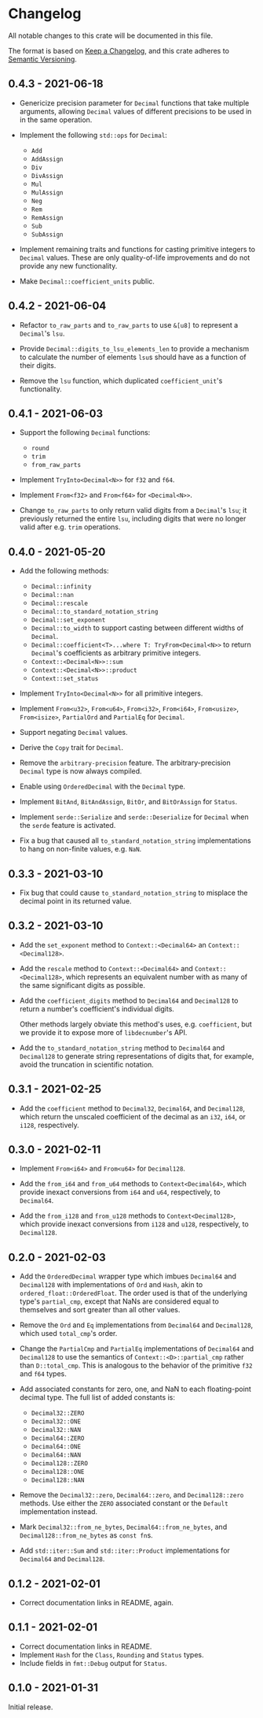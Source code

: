 # Changelog

All notable changes to this crate will be documented in this file.

The format is based on [Keep a Changelog], and this crate adheres to [Semantic
Versioning].

## 0.4.3 - 2021-06-18

* Genericize precision parameter for `Decimal` functions that take multiple
  arguments, allowing `Decimal` values of different precisions to be used in
  in the same operation.

* Implement the following `std::ops` for `Decimal`:
  - `Add`
  - `AddAssign`
  - `Div`
  - `DivAssign`
  - `Mul`
  - `MulAssign`
  - `Neg`
  - `Rem`
  - `RemAssign`
  - `Sub`
  - `SubAssign`

* Implement remaining traits and functions for casting primitive integers to
  `Decimal` values. These are only quality-of-life improvements and do not
  provide any new functionality.

* Make `Decimal::coefficient_units` public.

## 0.4.2 - 2021-06-04

* Refactor `to_raw_parts` and `to_raw_parts` to use `&[u8]` to represent a
  `Decimal`'s `lsu`.

* Provide `Decimal::digits_to_lsu_elements_len` to provide a mechanism to
  calculate the number of elements `lsu`s should have as a function of their
  digits.

* Remove the `lsu` function, which duplicated `coefficient_unit`'s
  functionality.

## 0.4.1 - 2021-06-03

* Support the following `Decimal` functions:
  - `round`
  - `trim`
  - `from_raw_parts`

* Implement `TryInto<Decimal<N>>` for `f32` and `f64`.

* Implement `From<f32>` and `From<f64>` for `<Decimal<N>>`.

* Change `to_raw_parts` to only return valid digits from a `Decimal`'s `lsu`; it
  previously returned the entire `lsu`, including digits that were no longer
  valid after e.g. `trim` operations.

## 0.4.0 - 2021-05-20

* Add the following methods:

  - `Decimal::infinity`
  - `Decimal::nan`
  - `Decimal::rescale`
  - `Decimal::to_standard_notation_string`
  - `Decimal::set_exponent`
  - `Decimal::to_width` to support casting between different widths of `Decimal`.
  - `Decimal::coefficient<T>...where T: TryFrom<Decimal<N>>` to return
    `Decimal`'s coefficients as arbitrary primitive integers.
  - `Context::<Decimal<N>>::sum`
  - `Context::<Decimal<N>>::product`
  - `Context::set_status`

* Implement `TryInto<Decimal<N>>` for all primitive integers.

* Implement `From<u32>`, `From<u64>`, `From<i32>`, `From<i64>`, `From<usize>`,
  `From<isize>`, `PartialOrd` and `PartialEq` for `Decimal`.

* Support negating `Decimal` values.

* Derive the `Copy` trait for `Decimal`.

* Remove the `arbitrary-precision` feature. The arbitrary-precision `Decimal`
  type is now always compiled.

* Enable using `OrderedDecimal` with the `Decimal` type.

* Implement `BitAnd`, `BitAndAssign`, `BitOr`, and `BitOrAssign` for `Status`.

* Implement `serde::Serialize` and `serde::Deserialize` for `Decimal` when the
  `serde` feature is activated.

* Fix a bug that caused all `to_standard_notation_string` implementations to
  hang on non-finite values, e.g. `NaN`.

## 0.3.3 - 2021-03-10

* Fix bug that could cause `to_standard_notation_string` to misplace the decimal
  point in its returned value.

## 0.3.2 - 2021-03-10

* Add the `set_exponent` method to `Context::<Decimal64>` an
  `Context::<Decimal128>`.

* Add the `rescale` method to `Context::<Decimal64>` and
  `Context::<Decimal128>`, which represents an equivalent number with as many of
  the same significant digits as possible.

* Add the `coefficient_digits` method to `Decimal64` and `Decimal128` to return
  a number's coefficient's individual digits.

  Other methods largely obviate this method's uses, e.g. `coefficient`, but we
  provide it to expose more of `libdecnumber`'s API.

* Add the `to_standard_notation_string` method to `Decimal64` and `Decimal128`
  to generate string representations of digits that, for example, avoid the
  truncation in scientific notation.

## 0.3.1 - 2021-02-25

* Add the `coefficient` method to `Decimal32`, `Decimal64`, and `Decimal128`,
  which return the unscaled coefficient of the decimal as an `i32`, `i64`, or
  `i128`, respectively.

## 0.3.0 - 2021-02-11

* Implement `From<i64>` and `From<u64>` for `Decimal128`.

* Add the `from_i64` and `from_u64` methods to `Context<Decimal64>`, which
  provide inexact conversions from `i64` and `u64`, respectively, to
  `Decimal64`.

* Add the `from_i128` and `from_u128` methods to `Context<Decimal128>`, which
  provide inexact conversions from `i128` and `u128`, respectively, to
  `Decimal128`.

## 0.2.0 - 2021-02-03

* Add the `OrderedDecimal` wrapper type which imbues `Decimal64` and
  `Decimal128` with implementations of `Ord` and `Hash`, akin to
  `ordered_float::OrderedFloat`. The order used is that of the underlying type's
  `partial_cmp`, except that NaNs are considered equal to themselves and sort
  greater than all other values.

* Remove the `Ord` and `Eq` implementations from `Decimal64` and `Decimal128`,
  which used `total_cmp`'s order.

* Change the `PartialCmp` and `PartialEq` implementations of `Decimal64` and
  `Decimal128` to use the semantics of `Context::<D>::partial_cmp` rather than
  `D::total_cmp`. This is analogous to the behavior of the primitive `f32` and
  `f64` types.

* Add associated constants for zero, one, and NaN to each floating-point decimal
  type. The full list of added constants is:

  * `Decimal32::ZERO`
  * `Decimal32::ONE`
  * `Decimal32::NAN`
  * `Decimal64::ZERO`
  * `Decimal64::ONE`
  * `Decimal64::NAN`
  * `Decimal128::ZERO`
  * `Decimal128::ONE`
  * `Decimal128::NAN`

* Remove the `Decimal32::zero`, `Decimal64::zero`, and `Decimal128::zero`
  methods. Use either the `ZERO` associated constant or the `Default`
  implementation instead.

* Mark `Decimal32::from_ne_bytes`, `Decimal64::from_ne_bytes`, and
  `Decimal128::from_ne_bytes` as `const fn`s.

* Add `std::iter::Sum` and `std::iter::Product` implementations for `Decimal64`
  and `Decimal128`.

## 0.1.2 - 2021-02-01

* Correct documentation links in README, again.

## 0.1.1 - 2021-02-01

* Correct documentation links in README.
* Implement `Hash` for the `Class`, `Rounding` and `Status` types.
* Include fields in `fmt::Debug` output for `Status`.

## 0.1.0 - 2021-01-31

Initial release.

[Keep a Changelog]: https://keepachangelog.com/en/1.0.0/
[Semantic Versioning]: https://semver.org/spec/v2.0.0.html
